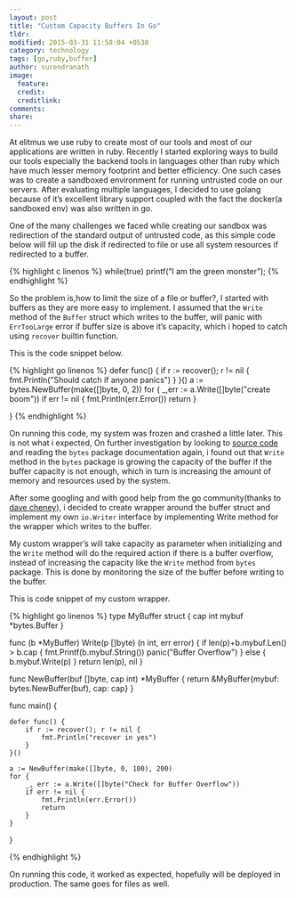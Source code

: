 ```yaml
---
layout: post
title: "Custom Capacity Buffers In Go"
tldr: 
modified: 2015-03-31 11:58:04 +0530
category: technology
tags: [go,ruby,buffer]
author: surendranath
image:
  feature: 
  credit: 
  creditlink: 
comments: 
share: 
---
```



At elitmus we use ruby to create most of our tools and most of our applications  are written in ruby. Recently I started exploring ways to build our tools especially the backend tools in languages other than ruby which have much lesser memory footprint and better efficiency. One such cases was to create a sandboxed environment for running  untrusted code on our servers. After evaluating multiple languages, I decided to use golang because of it’s excellent library support coupled with the fact the docker(a sandboxed env) was also written in go.

One of the many challenges we faced while creating our sandbox was  redirection of the standard output of untrusted code, as this simple code below will fill up the disk if redirected to file or use all system resources if redirected to a buffer.


{% highlight c linenos %}
while(true) printf(“I am the green monster”);
{% endhighlight %}

So the problem is,how to limit the size of a file or buffer?, I  started with   buffers  as they are more easy to implement.  I assumed that the `Write` method of the `Buffer` struct which writes to the buffer, will panic with `ErrTooLarge` error if buffer size is above it’s capacity, which i hoped to catch using `recover` builtin function.

This is the code snippet below.

{% highlight go linenos %}
   defer func() {
      if r := recover(); r != nil {
         fmt.Println("Should catch if anyone panics")
      }
   }()
  a := bytes.NewBuffer(make([]byte, 0, 2))
  for {
    _,err := a.Write([]byte("create boom"))
    if err != nil {
      fmt.Println(err.Error())
       return
    }

  }
{% endhighlight %}

On running this code, my system was frozen and crashed a little later. This is not what i expected, On further investigation by looking to [source code][2] and reading the `bytes` package documentation again, i found out that `Write` method in the `bytes` package is growing the capacity of the  buffer if the buffer capacity is not enough, which in turn is increasing the amount of memory and resources used by the system.


After some googling and with good help from the go community(thanks to [dave cheney][1]), i decided  to create wrapper around the buffer struct and implement my own `io.Writer` interface by implementing Write method for the wrapper which writes to the buffer.

My custom wrapper’s will take capacity as parameter when initializing and the `Write` method will do the required action if there is a buffer overflow, instead of increasing the capacity like the `Write` method from `bytes` package. This is done by monitoring the size of the buffer before writing to the buffer.


This is code snippet of my custom wrapper.

{% highlight go linenos %}
type MyBuffer struct {
    cap   int
    mybuf *bytes.Buffer
}

func (b *MyBuffer) Write(p []byte) (n int, err error) {
    if len(p)+b.mybuf.Len() > b.cap {
        fmt.Printf(b.mybuf.String())
        panic("Buffer Overflow")
    } else {
        b.mybuf.Write(p)
    }
    return len(p), nil
}

func NewBuffer(buf []byte, cap int) *MyBuffer {
    return &MyBuffer{mybuf: bytes.NewBuffer(buf), cap: cap}
}

func main() {

    defer func() {
        if r := recover(); r != nil {
            fmt.Println("recover in yes")
        }
    }()

    a := NewBuffer(make([]byte, 0, 100), 200)
    for {
        _, err := a.Write([]byte("Check for Buffer Overflow"))
        if err != nil {
            fmt.Println(err.Error())
            return
        }
    }
}


{% endhighlight %}

On running this code, it worked as expected, hopefully will be deployed in production.
The same goes for files as well.

[1]: https://github.com/davecheney
[2]: http://golang.org/src/bytes/buffer.go?s=4155:4206#L115
